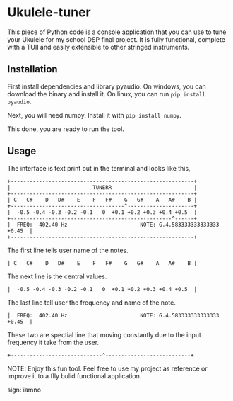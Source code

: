 # Ukulele-tuner
This piece of Python code is a console application that you can use to tune your Ukulele for my school DSP final project. It is fully functional, complete with a TUII and easily extensible to other stringed instruments.

## Installation
First install dependencies and library pyaudio. On windows, you can download the binary and install it. On linux, you can run `pip install pyaudio`.

Next, you will need numpy. Install it with `pip install numpy`. 

This done, you are ready to run the tool.

## Usage
The interface is text print out in the terminal and looks like this,

```
+----------------------------------------------------------+
|                          TUNERR                          |
+----------------------------------------------------------+
| C   C#    D   D#    E    F   F#    G   G#    A   A#    B |
+------------------------------------^---------------------+
|  -0.5 -0.4 -0.3 -0.2 -0.1   0  +0.1 +0.2 +0.3 +0.4 +0.5  |
+---------------------------------------------------^------+
|  FREQ:  402.40 Hz                       NOTE: G.4.583333333333333 +0.45  |
+----------------------------------------------------------+
```


 
The first line tells user name of the notes.

```
| C   C#    D   D#    E    F   F#    G   G#    A   A#    B |
```
    
The next line is the central values.

```
|  -0.5 -0.4 -0.3 -0.2 -0.1   0  +0.1 +0.2 +0.3 +0.4 +0.5  |
```

The last line tell user the frequency and name of the note.

```
|  FREQ:  402.40 Hz                       NOTE: G.4.583333333333333 +0.45  |
```

These two are spectial line that moving constantly due to the input frequency it take from the user.

```
+-----------------------------^---------------------------+
```

NOTE: Enjoy this fun tool. Feel free to use my project as reference or improve it to a flly bulid functional application.

sign: iamno
